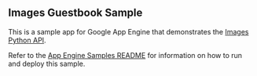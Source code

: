 ## Images Guestbook Sample

This is a sample app for Google App Engine that demonstrates the [Images Python
API](https://cloud.google.com/appengine/docs/python/images/usingimages).

Refer to the [App Engine Samples README](../README.md) for information on how to run and deploy this sample.
